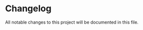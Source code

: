 <!--- BEGIN HEADER -->
# Changelog

All notable changes to this project will be documented in this file.

<!--- END HEADER -->
